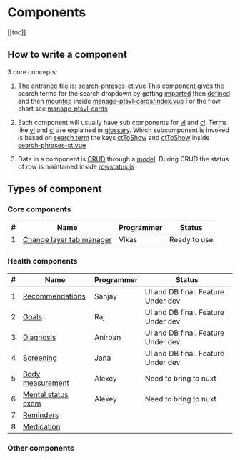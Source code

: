 # Components

[[toc]]

## How to write a component

3 core concepts:

1. The entrance file is: [search-phrases-ct.vue](https://github.com/savantcare/emr/blob/master/webclient/cts/pt-info/single/1time-Mrow-1Field/reminder/search-phrases-ct.vue)
   This component gives the search terms for the search dropdown by getting [imported](https://github.com/savantcare/emr/blob/85e1510dd834a7e812e2a2ec37eaf26d2c2aa91f/webclient/cts/core/manage-ptsvl-cards/index.vue#L24) then [defined](https://github.com/savantcare/emr/blob/85e1510dd834a7e812e2a2ec37eaf26d2c2aa91f/webclient/cts/core/manage-ptsvl-cards/index.vue#L31) and then [mounted](https://github.com/savantcare/emr/blob/85e1510dd834a7e812e2a2ec37eaf26d2c2aa91f/webclient/cts/core/manage-ptsvl-cards/index.vue#L4) inside
   [manage-ptsvl-cards/index.vue](https://github.com/savantcare/emr/blob/master/webclient/cts/core/manage-ptsvl-cards/index.vue) For the flow chart see [manage-ptsvl-cards](./core/manage-ptsvl-cards/README.md)

2. Each component will usually have sub components for [vl](https://github.com/savantcare/emr/tree/master/webclient/cts/pt-info/single/1time-Mrow-1Field/reminder/vl) and [cl](https://github.com/savantcare/emr/tree/master/webclient/cts/pt-info/single/1time-Mrow-1Field/reminder/cl). Terms like [vl](../../docs/GLOSSARY.html#others) and [cl](../../docs/GLOSSARY.html#others) are explained in [glossary](../../docs/GLOSSARY). Which subcomponent is invoked is based on [search term](https://github.com/savantcare/emr/blob/85e1510dd834a7e812e2a2ec37eaf26d2c2aa91f/webclient/cts/pt-info/single/1time-Mrow-1Field/reminder/search-phrases-ct.vue#L15) the keys [ctToShow](https://github.com/savantcare/emr/blob/85e1510dd834a7e812e2a2ec37eaf26d2c2aa91f/webclient/cts/pt-info/single/1time-Mrow-1Field/reminder/search-phrases-ct.vue#L17) and [ctToShow](https://github.com/savantcare/emr/blob/85e1510dd834a7e812e2a2ec37eaf26d2c2aa91f/webclient/cts/pt-info/single/1time-Mrow-1Field/reminder/search-phrases-ct.vue#L26) inside [search-phrases-ct.vue](https://github.com/savantcare/emr/blob/master/webclient/cts/pt-info/single/1time-Mrow-1Field/reminder/search-phrases-ct.vue)

3. Data in a component is [CRUD](https://en.wikipedia.org/wiki/Create,_read,_update_and_delete) through a [model](https://github.com/savantcare/emr/blob/master/webclient/cts/pt-info/single/1time-Mrow-1Field/reminder/db/client-side/rem.js). During CRUD the status of row is maintained inside [rowstatus.js](https://github.com/savantcare/emr/blob/master/webclient/cts/core/crud/rowstatus.js)

## Types of component

### Core components

| #   | Name                                               | Programmer | Status       |
| --- | -------------------------------------------------- | ---------- | ------------ |
| 1   | [Change layer tab manager](./core/manage-cl-tabs/) | Vikas      | Ready to use |

### Health components

| #   | Name                                                | Programmer | Status                             |
| --- | --------------------------------------------------- | ---------- | ---------------------------------- |
| 1   | [Recommendations](./pt-info/single/rec/)            | Sanjay     | UI and DB final. Feature Under dev |
| 2   | [Goals](./pt-info/single/goal/)                     | Raj        | UI and DB final. Feature Under dev |
| 3   | [Diagnosis](./pt-info/single/dx/)                   | Anirban    | UI and DB final. Feature Under dev |
| 4   | [Screening](./pt-info/single/scr/)                  | Jana       | UI and DB final. Feature Under dev |
| 5   | [Body measurement](./pt-info/single/bm/)            | Alexey     | Need to bring to nuxt              |
| 6   | [Mental status exam](./pt-info/single/mse/)         | Alexey     | Need to bring to nuxt              |
| 7   | [Reminders](./pt-info/single/1time-Mrow-1Field/rem) |            |                                    |
| 8   | [Medication](./pt-info/single/medications/)         |            |                                    |

### Other components
